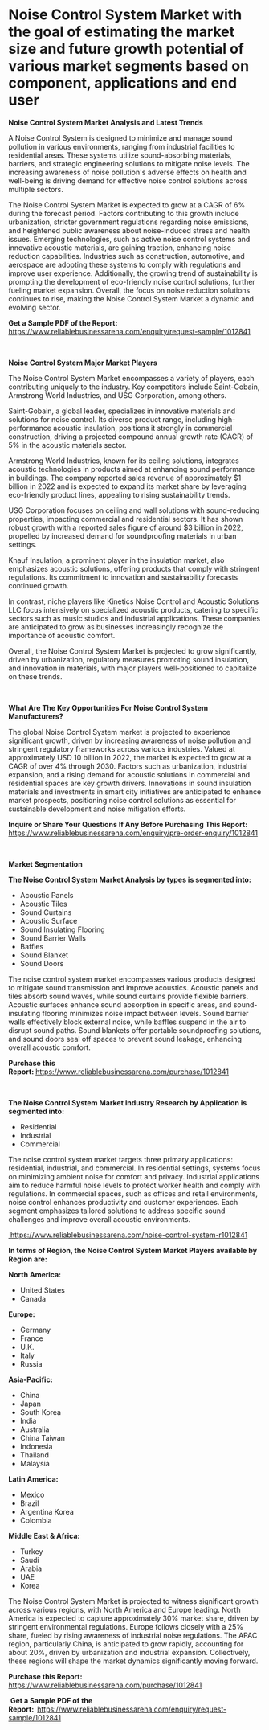 <p><h1>Noise Control System Market with the goal of estimating the market size and future growth potential of various market segments based on component, applications and end user</h1></p><p><strong>Noise Control System Market Analysis and Latest Trends</strong></p>
<p><p>A Noise Control System is designed to minimize and manage sound pollution in various environments, ranging from industrial facilities to residential areas. These systems utilize sound-absorbing materials, barriers, and strategic engineering solutions to mitigate noise levels. The increasing awareness of noise pollution's adverse effects on health and well-being is driving demand for effective noise control solutions across multiple sectors.</p><p>The Noise Control System Market is expected to grow at a CAGR of 6% during the forecast period. Factors contributing to this growth include urbanization, stricter government regulations regarding noise emissions, and heightened public awareness about noise-induced stress and health issues. Emerging technologies, such as active noise control systems and innovative acoustic materials, are gaining traction, enhancing noise reduction capabilities. Industries such as construction, automotive, and aerospace are adopting these systems to comply with regulations and improve user experience. Additionally, the growing trend of sustainability is prompting the development of eco-friendly noise control solutions, further fueling market expansion. Overall, the focus on noise reduction solutions continues to rise, making the Noise Control System Market a dynamic and evolving sector.</p></p>
<p><strong>Get a Sample PDF of the Report:&nbsp;</strong> <a href="https://www.reliablebusinessarena.com/enquiry/request-sample/1012841?utm_campaign=2719&utm_medium=2&utm_source=Github&utm_content=ia&utm_term=17042025&utm_id=noise-control-system">https://www.reliablebusinessarena.com/enquiry/request-sample/1012841</a></p>
<p>&nbsp;</p>
<p><strong>Noise Control System Major Market Players</strong></p>
<p><p>The Noise Control System Market encompasses a variety of players, each contributing uniquely to the industry. Key competitors include Saint-Gobain, Armstrong World Industries, and USG Corporation, among others.</p><p>Saint-Gobain, a global leader, specializes in innovative materials and solutions for noise control. Its diverse product range, including high-performance acoustic insulation, positions it strongly in commercial construction, driving a projected compound annual growth rate (CAGR) of 5% in the acoustic materials sector.</p><p>Armstrong World Industries, known for its ceiling solutions, integrates acoustic technologies in products aimed at enhancing sound performance in buildings. The company reported sales revenue of approximately $1 billion in 2022 and is expected to expand its market share by leveraging eco-friendly product lines, appealing to rising sustainability trends.</p><p>USG Corporation focuses on ceiling and wall solutions with sound-reducing properties, impacting commercial and residential sectors. It has shown robust growth with a reported sales figure of around $3 billion in 2022, propelled by increased demand for soundproofing materials in urban settings.</p><p>Knauf Insulation, a prominent player in the insulation market, also emphasizes acoustic solutions, offering products that comply with stringent regulations. Its commitment to innovation and sustainability forecasts continued growth.</p><p>In contrast, niche players like Kinetics Noise Control and Acoustic Solutions LLC focus intensively on specialized acoustic products, catering to specific sectors such as music studios and industrial applications. These companies are anticipated to grow as businesses increasingly recognize the importance of acoustic comfort.</p><p>Overall, the Noise Control System Market is projected to grow significantly, driven by urbanization, regulatory measures promoting sound insulation, and innovation in materials, with major players well-positioned to capitalize on these trends.</p></p>
<p>&nbsp;</p>
<p><strong>What Are The Key Opportunities For Noise Control System Manufacturers?</strong></p>
<p><p>The global Noise Control System market is projected to experience significant growth, driven by increasing awareness of noise pollution and stringent regulatory frameworks across various industries. Valued at approximately USD 10 billion in 2022, the market is expected to grow at a CAGR of over 4% through 2030. Factors such as urbanization, industrial expansion, and a rising demand for acoustic solutions in commercial and residential spaces are key growth drivers. Innovations in sound insulation materials and investments in smart city initiatives are anticipated to enhance market prospects, positioning noise control solutions as essential for sustainable development and noise mitigation efforts.</p></p>
<p><strong>Inquire or Share Your Questions If Any Before Purchasing This Report:</strong> <a href="https://www.reliablebusinessarena.com/enquiry/pre-order-enquiry/1012841?utm_campaign=2719&utm_medium=2&utm_source=Github&utm_content=ia&utm_term=17042025&utm_id=noise-control-system">https://www.reliablebusinessarena.com/enquiry/pre-order-enquiry/1012841</a></p>
<p>&nbsp;</p>
<p><strong>Market Segmentation</strong></p>
<p><strong>The Noise Control System Market Analysis by types is segmented into:</strong></p>
<p><ul><li>Acoustic Panels</li><li>Acoustic Tiles</li><li>Sound Curtains</li><li>Acoustic Surface</li><li>Sound Insulating Flooring</li><li>Sound Barrier Walls</li><li>Baffles</li><li>Sound Blanket</li><li>Sound Doors</li></ul></p>
<p><p>The noise control system market encompasses various products designed to mitigate sound transmission and improve acoustics. Acoustic panels and tiles absorb sound waves, while sound curtains provide flexible barriers. Acoustic surfaces enhance sound absorption in specific areas, and sound-insulating flooring minimizes noise impact between levels. Sound barrier walls effectively block external noise, while baffles suspend in the air to disrupt sound paths. Sound blankets offer portable soundproofing solutions, and sound doors seal off spaces to prevent sound leakage, enhancing overall acoustic comfort.</p></p>
<p><strong>Purchase this Report:&nbsp;</strong><a href="https://www.reliablebusinessarena.com/purchase/1012841?utm_campaign=2719&utm_medium=2&utm_source=Github&utm_content=ia&utm_term=17042025&utm_id=noise-control-system">https://www.reliablebusinessarena.com/purchase/1012841</a></p>
<p>&nbsp;</p>
<p><strong>The Noise Control System Market Industry Research by Application is segmented into:</strong></p>
<p><ul><li>Residential</li><li>Industrial</li><li>Commercial</li></ul></p>
<p><p>The noise control system market targets three primary applications: residential, industrial, and commercial. In residential settings, systems focus on minimizing ambient noise for comfort and privacy. Industrial applications aim to reduce harmful noise levels to protect worker health and comply with regulations. In commercial spaces, such as offices and retail environments, noise control enhances productivity and customer experiences. Each segment emphasizes tailored solutions to address specific sound challenges and improve overall acoustic environments.</p></p>
<p><a href="https://www.reliablebusinessarena.com/noise-control-system-r1012841?utm_campaign=2719&utm_medium=2&utm_source=Github&utm_content=ia&utm_term=17042025&utm_id=noise-control-system">&nbsp;https://www.reliablebusinessarena.com/noise-control-system-r1012841</a></p>
<p><strong>In terms of Region, the Noise Control System Market Players available by Region are:</strong></p>
<p>
    <p> <strong> North America: </strong>
        <ul>
            <li>United States</li>
            <li>Canada</li>
        </ul>
        </p> 
    <p> <strong> Europe: </strong>
        <ul>
            <li>Germany</li>
            <li>France</li>
            <li>U.K.</li>
            <li>Italy</li>
            <li>Russia</li>
        </ul>
        </p> 
    <p> <strong> Asia-Pacific: </strong>
        <ul>
            <li>China</li>
            <li>Japan</li>
            <li>South Korea</li>
            <li>India</li>
            <li>Australia</li>
            <li>China Taiwan</li>
            <li>Indonesia</li>
            <li>Thailand</li>
            <li>Malaysia</li>
        </ul>
        </p> 
    <p> <strong> Latin America: </strong>
        <ul>
            <li>Mexico</li>
            <li>Brazil</li>
            <li>Argentina Korea</li>
            <li>Colombia</li>
        </ul>
        </p> 
    <p> <strong> Middle East & Africa: </strong>
        <ul>
            <li>Turkey</li>
            <li>Saudi</li>
            <li>Arabia</li>
            <li>UAE</li>
            <li>Korea</li>
        </ul>
    </p>
    </p>
<p><p>The Noise Control System Market is projected to witness significant growth across various regions, with North America and Europe leading. North America is expected to capture approximately 30% market share, driven by stringent environmental regulations. Europe follows closely with a 25% share, fueled by rising awareness of industrial noise regulations. The APAC region, particularly China, is anticipated to grow rapidly, accounting for about 20%, driven by urbanization and industrial expansion. Collectively, these regions will shape the market dynamics significantly moving forward.</p></p>
<p><strong>Purchase this Report: </strong><a href="https://www.reliablebusinessarena.com/purchase/1012841?utm_campaign=2719&utm_medium=2&utm_source=Github&utm_content=ia&utm_term=17042025&utm_id=noise-control-system">https://www.reliablebusinessarena.com/purchase/1012841</a></p>
<p>&nbsp;<strong>Get a Sample PDF of the Report:&nbsp;&nbsp;</strong><a href="https://www.reliablebusinessarena.com/enquiry/request-sample/1012841?utm_campaign=2719&utm_medium=2&utm_source=Github&utm_content=ia&utm_term=17042025&utm_id=noise-control-system">https://www.reliablebusinessarena.com/enquiry/request-sample/1012841</a></p>
<p><strong></strong></p>
<p><p></p><p></p><p></p></p>